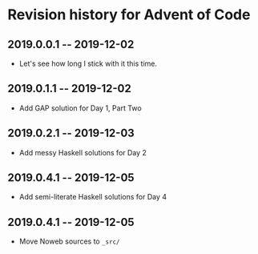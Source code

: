# Revision history for Advent of Code

## 2019.0.0.1 -- 2019-12-02

* Let's see how long I stick with it this time.

## 2019.0.1.1 -- 2019-12-02

* Add GAP solution for Day 1, Part Two

## 2019.0.2.1 -- 2019-12-03

* Add messy Haskell solutions for Day 2

## 2019.0.4.1 -- 2019-12-05

* Add semi-literate Haskell solutions for Day 4

## 2019.0.4.1 -- 2019-12-05

* Move Noweb sources to `_src/`
